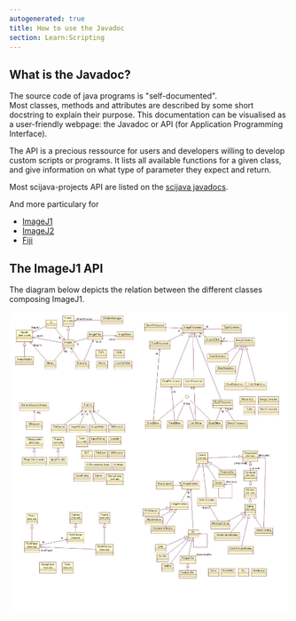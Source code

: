 ```yaml
---
autogenerated: true
title: How to use the Javadoc
section: Learn:Scripting
---
```


## What is the Javadoc?

The source code of java programs is "self-documented".  
Most classes, methods and attributes are described by some short docstring to explain their purpose. This documentation can be visualised as a user-friendly webpage: the Javadoc or API (for Application Programming Interface).

The API is a precious ressource for users and developers willing to develop custom scripts or programs. It lists all available functions for a given class, and give information on what type of parameter they expect and return.

Most scijava-projects API are listed on the [scijava javadocs](https://javadoc.scijava.org).

And more particulary for

-   [ImageJ1](https://javadoc.scijava.org/ImageJ1)
-   [ImageJ2](https://javadoc.scijava.org/ImageJ2)
-   [Fiji](https://javadoc.scijava.org/Fiji/)

## The ImageJ1 API

The diagram below depicts the relation between the different classes composing ImageJ1.

<img src="/media/scripting/imagej1-api-diagram.jpg" width="1100"/>
